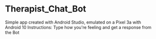 # Therapist_Chat_Bot
 Simple app created with Android Studio, emulated on a Pixel 3a with Android 10
 Instructions: Type how you're feeling and get a response from the Bot
